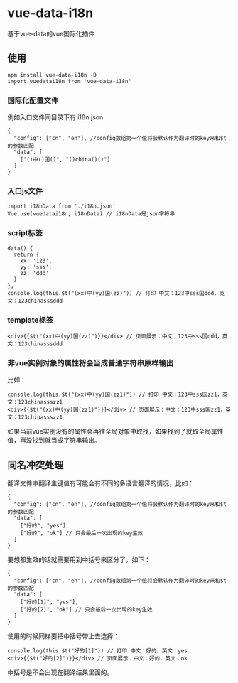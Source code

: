 # vue-data-i18n
基于vue-data的vue国际化插件  

## 使用  
```
npm install vue-data-i18n -D
import vuedatai18n from 'vue-data-i18n'
```  

### 国际化配置文件  
例如入口文件同目录下有 i18n.json
```
{
  "config": ["cn", "en"], //config数组第一个值将会默认作为翻译时的key来和$t的参数匹配
  "data": [
    ["()中()国()", "()china()()"] 
  ]
}
```  

### 入口js文件
```
import i18nData from './i18n.json'
Vue.use(vuedatai18n, i18nData) // i18nData是json字符串
```  

### script标签
```
data() {
  return {
    xx: '123',
    yy: 'sss',
    zz: 'ddd'
  }
},
console.log(this.$t("(xx)中(yy)国(zz)")) // 打印 中文：123中sss国ddd，英文：123chinasssddd
```
### template标签
```
<div>{{$t("(xx)中(yy)国(zz)")}}</div> // 页面展示：中文：123中sss国ddd，英文：123chinasssddd
```  

### 非vue实例对象的属性将会当成普通字符串原样输出
比如：
```
console.log(this.$t("(xx)中(yy)国(zz1)")) // 打印 中文：123中sss国zz1，英文：123chinassszz1
<div>{{$t("(xx)中(yy)国(zz1)")}}</div> // 页面展示：中文：123中sss国zz1，英文：123chinassszz1
```  
如果当前vue实例没有的属性会再往全局对象中取找，如果找到了就取全局属性值，再没找到就当成字符串输出。  

## 同名冲突处理
翻译文件中翻译主键值有可能会有不同的多语言翻译的情况，比如：  
```
{
  "config": ["cn", "en"], //config数组第一个值将会默认作为翻译时的key来和$t的参数匹配
  "data": [
    ["好的", "yes"], 
    ["好的", "ok"] // 只会最后一次出现的key生效
  ]
}
```  
要想都生效的话就需要用到中括号来区分了，如下：  
```
{
  "config": ["cn", "en"], //config数组第一个值将会默认作为翻译时的key来和$t的参数匹配
  "data": [
    ["好的[1]", "yes"], 
    ["好的[2]", "ok"] // 只会最后一次出现的key生效
  ]
}
```  
使用的时候同样要把中括号带上去选择：  
```
console.log(this.$t("好的[1]")) // 打印 中文：好的，英文：yes
<div>{{$t("好的[2]")}}</div> // 页面展示：中文：好的，英文：ok
```  
中括号是不会出现在翻译结果里面的。
